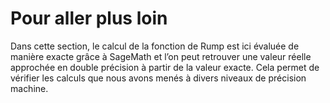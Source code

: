 # Pour aller plus loin

Dans cette section, le calcul de la fonction de Rump est ici évaluée de manière exacte grâce à SageMath et l’on peut retrouver une valeur réelle approchée en double précision à partir de la valeur exacte. Cela permet de vérifier les calculs que nous avons menés à divers niveaux de précision machine.
